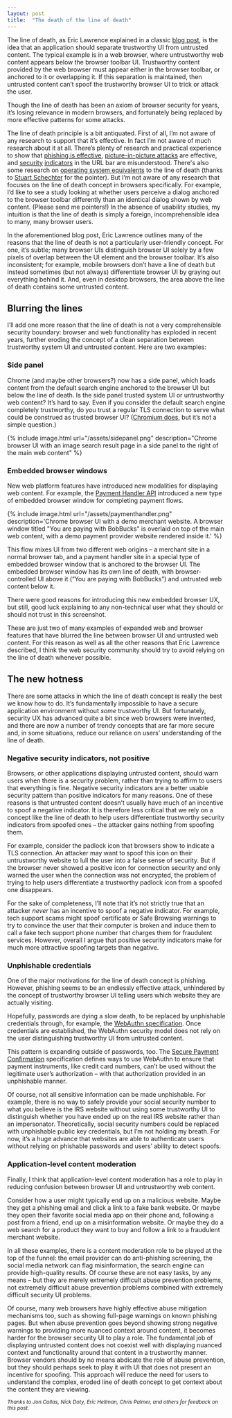```yaml
---
layout: post
title:  "The death of the line of death"
---
```


The line of death, as Eric Lawrence explained in a classic
[blog post](https://textslashplain.com/2017/01/14/the-line-of-death/),
is the idea that an application should separate trustworthy UI from
untrusted content. The typical example is in a web browser, where
untrustworthy web content appears below the browser toolbar UI.
Trustworthy content provided by the web browser must appear either in
the browser toolbar, or anchored to it or overlapping it. If this
separation is maintained, then untrusted content can’t spoof the
trustworthy browser UI to trick or attack the user.

Though the line of death has been an axiom of browser security for
years, it’s losing relevance in modern browsers, and fortunately being
replaced by more effective patterns for some attacks.

The line of death principle is a bit antiquated. First of all, I’m not
aware of any research to support that it’s effective. In fact I’m not
aware of much research about it at all. There’s plenty of research and
practical experience to show that
[phishing is effective](https://archive.ischool.berkeley.edu/tygar/papers/Phishing/why_phishing_works.pdf),
[picture-in-picture attacks](https://link.springer.com/chapter/10.1007/978-3-540-77366-5_27)
are effective, and
[security](https://storage.googleapis.com/pub-tools-public-publication-data/pdf/400599205ab5a1c9efa03e2a7c127eb8200bf288.pdf)
[indicators](https://research.google/pubs/pub51481/) in the URL bar
are misunderstood. There's also some research on
[operating system equivalents](https://lorrie.cranor.org/pubs/osframed.pdf)
to the line of death (thanks to
[Stuart Schechter](https://mastodon.social/@MildlyAggrievedScientist/109534768129761195)
for the pointer). But I’m not aware of any research that focuses on
the line of death concept in browsers specifically. For example, I’d
like to see a study looking at whether users perceive a dialog
anchored to the browser toolbar differently than an identical dialog
shown by web content. (Please send me pointers!) In the absence of
usability studies, my intuition is that the line of death is simply a
foreign, incomprehensible idea to many, many browser users.

In the aforementioned blog post, Eric Lawrence outlines many of the
reasons that the line of death is not a particularly user-friendly
concept. For one, it’s subtle; many browser UIs distinguish browser UI
solely by a few pixels of overlap between the UI element and the
browser toolbar. It’s also inconsistent; for example, mobile browsers
don’t have a line of death but instead sometimes (but not always)
differentiate browser UI by graying out everything behind it. And,
even in desktop browsers, the area above the line of death contains
some untrusted content.

## Blurring the lines

I’ll add one more reason that the line of death is not a very
comprehensible security boundary: browser and web functionality has
exploded in recent years, further eroding the concept of a clean
separation between trustworthy system UI and untrusted content. Here
are two examples:

### Side panel

Chrome (and maybe other browsers?) now has a side panel, which loads
content from the default search engine anchored to the browser UI but
below the line of death. Is the side panel trusted system UI or
untrustworthy web content? It’s hard to say. Even if you consider the
default search engine completely trustworthy, do you trust a regular
TLS connection to serve what could be construed as trusted browser UI?
([Chromium does](https://chromium.googlesource.com/chromium/src/+/main/docs/security/behavior-over-the-internet.md),
but it’s not a simple question.)

{% include image.html url="/assets/sidepanel.png" description="Chrome browser UI with an image search result page in a side panel to the right of the main web content" %}

### Embedded browser windows

New web platform features have introduced new modalities for
displaying web content. For example, the
[Payment Handler API](https://w3c.github.io/payment-handler/)
introduced a new type of embedded browser window for completing payment flows.

{% include image.html url="/assets/paymenthandler.png" description='Chrome browser UI with a demo merchant website. A browser window titled "You are paying with BobBucks" is overlaid on top of the main web content, with a demo payment provider website rendered inside it.' %}

This flow mixes UI from two different web origins – a merchant site in
a normal browser tab, and a payment handler site in a special type of
embedded browser window that is anchored to the browser UI. The
embedded browser window has its own line of death, with
browser-controlled UI above it (“You are paying with BobBucks”) and
untrusted web content below it.

There were good reasons for introducing this new embedded browser UX,
but still, good luck explaining to any non-technical user what they
should or should not trust in this screenshot.

These are just two of many examples of expanded web and browser
features that have blurred the line between browser UI and
untrusted web content. For this reason as well as all the other
reasons that Eric Lawrence described, I think the web security
community should try to avoid relying on the line of death whenever
possible.

## The new hotness

There are some attacks in which the line of death concept is really
the best we know how to do. It’s fundamentally impossible to have a
secure application environment without _some_ trustworthy UI. But
fortunately, security UX has advanced quite a bit since web browsers
were invented, and there are now a number of trendy concepts that are
far more secure and, in some situations, reduce our reliance on users’
understanding of the line of death.

### Negative security indicators, not positive

Browsers, or other applications displaying untrusted content, should
warn users when there is a security problem, rather than trying to
affirm to users that everything is fine. Negative security indicators
are a better usable security pattern than positive indicators for many
reasons. One of these reasons is that untrusted content doesn’t
usually have much of an incentive to spoof a negative indicator. It is
therefore less critical that we rely on a concept like the line of
death to help users differentiate trustworthy security indicators from
spoofed ones – the attacker gains nothing from spoofing them.

For example, consider the padlock icon that browsers show to indicate
a TLS connection. An attacker may want to spoof this icon on their
untrustworthy website to lull the user into a false sense of
security. But if the browser never showed a positive icon for
connection security and only warned the user when the connection was
not encrypted, the problem of trying to help users differentiate a
trustworthy padlock icon from a spoofed one disappears.

For the sake of completeness, I’ll note that it’s not strictly true
that an attacker *never* has an incentive to spoof a negative
indicator. For example, tech support scams might spoof certificate or
Safe Browsing warnings to try to convince the user that their computer
is broken and induce them to call a fake tech support phone number
that charges them for fraudulent services. However, overall I argue
that positive security indicators make for much more attractive
spoofing targets than negative.

### Unphishable credentials

One of the major motivations for the line of death concept is
phishing. However, phishing seems to be an endlessly effective attack,
unhindered by the concept of trustworthy browser UI telling users
which website they are actually visiting.

Hopefully, passwords are dying a slow death, to be replaced by
unphishable credentials through, for example, the
[WebAuthn specification](https://webauthn.guide/). Once credentials
are established, the WebAuthn security model does not rely on the user
distinguishing trustworthy UI from untrusted content.

This pattern is expanding outside of passwords, too. The
[Secure Payment Confirmation](https://w3c.github.io/secure-payment-confirmation/)
specification defines ways to use WebAuthn to ensure that payment
instruments, like credit card numbers, can’t be used without the
legitimate user’s authorization – with that authorization provided in
an unphishable manner.

Of course, not all sensitive information can be made unphishable. For
example, there is no way to safely provide your social security number
to what you believe is the IRS website without using some trustworthy
UI to distinguish whether you have ended up on the real IRS website
rather than an impersonator. Theoretically, social security numbers
could be replaced with unphishable public key credentials, but I’m not
holding my breath. For now, it’s a huge advance that websites are able
to authenticate users without relying on phishable passwords and
users’ ability to detect spoofs.

### Application-level content moderation

Finally, I think that application-level content moderation has a role
to play in reducing confusion between browser UI and untrustworthy web
content.

Consider how a user might typically end up on a malicious
website. Maybe they get a phishing email and click a link to a fake
bank website. Or maybe they open their favorite social media app on
their phone and, following a post from a friend, end up on a
misinformation website. Or maybe they do a web search for a product
they want to buy and follow a link to a fraudulent merchant website.

In all these examples, there is a content moderation role to be played
at the top of the funnel: the email provider can do anti-phishing
screening, the social media network can flag misinformation, the
search engine can provide high-quality results. Of course these are
not easy tasks, by any means – but they are merely extremely difficult
abuse prevention problems, not extremely difficult abuse prevention
problems combined with extremely difficult security UI problems.

Of course, many web browsers have highly effective abuse mitigation
mechanisms too, such as showing full-page warnings on known phishing
pages. But when abuse prevention goes beyond showing strong negative
warnings to providing more nuanced context around content, it becomes
harder for the browser security UI to play a role. The fundamental job
of displaying untrusted content does not coexist well with displaying
nuanced context and functionality around that content in a trustworthy
manner. Browser vendors should by no means abdicate the role of abuse
prevention, but they should perhaps seek to play it with UI that does
not present an incentive for spoofing. This approach will reduce the
need for users to understand the complex, eroded line of death concept
to get context about the content they are viewing.

<small><i>Thanks to Jon Callas, Nick Doty, Eric Hellman, Chris Palmer,
and others for feedback on this post.</i></small>